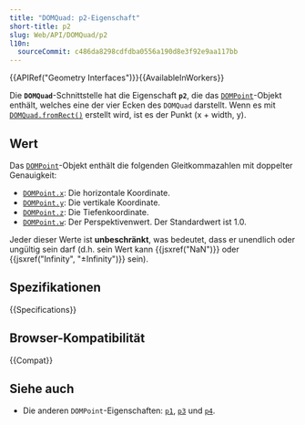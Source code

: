 ```yaml
---
title: "DOMQuad: p2-Eigenschaft"
short-title: p2
slug: Web/API/DOMQuad/p2
l10n:
  sourceCommit: c486da8298cdfdba0556a190d8e3f92e9aa117bb
---
```


{{APIRef("Geometry Interfaces")}}{{AvailableInWorkers}}

Die **`DOMQuad`**-Schnittstelle hat die Eigenschaft **`p2`**, die das [`DOMPoint`](/de/docs/Web/API/DOMPoint)-Objekt enthält, welches eine der vier Ecken des `DOMQuad` darstellt. Wenn es mit [`DOMQuad.fromRect()`](/de/docs/Web/API/DOMQuad/fromRect_static) erstellt wird, ist es der Punkt (x + width, y).

## Wert

Das [`DOMPoint`](/de/docs/Web/API/DOMPoint)-Objekt enthält die folgenden Gleitkommazahlen mit doppelter Genauigkeit:

- [`DOMPoint.x`](/de/docs/Web/API/DOMPoint/x): Die horizontale Koordinate.
- [`DOMPoint.y`](/de/docs/Web/API/DOMPoint/y): Die vertikale Koordinate.
- [`DOMPoint.z`](/de/docs/Web/API/DOMPoint/z): Die Tiefenkoordinate.
- [`DOMPoint.w`](/de/docs/Web/API/DOMPoint/w): Der Perspektivenwert. Der Standardwert ist 1.0.

Jeder dieser Werte ist **unbeschränkt**, was bedeutet, dass er unendlich oder ungültig sein darf (d.h. sein Wert kann {{jsxref("NaN")}} oder {{jsxref("Infinity", "±Infinity")}} sein).

## Spezifikationen

{{Specifications}}

## Browser-Kompatibilität

{{Compat}}

## Siehe auch

- Die anderen `DOMPoint`-Eigenschaften: [`p1`](/de/docs/Web/API/DOMQuad/p1),
  [`p3`](/de/docs/Web/API/DOMQuad/p3) und [`p4`](/de/docs/Web/API/DOMQuad/p4).

